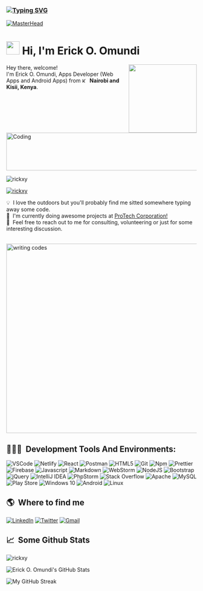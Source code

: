 ### [![Typing SVG](https://readme-typing-svg.demolab.com/?lines=A+Passionate+Full+Stack+Developer+)](https://git.io/typing-svg)

[![MasterHead](https://mir-s3-cdn-cf.behance.net/project_modules/fs/54b6c068097599.5b50bca476b9b.gif)](https://rishavchanda.io)

# <img src="https://cdn.jsdelivr.net/gh/Th3Wall/assets-cdn/PersonalGithubReadme/HandGreet.gif" width="35px" />&nbsp;<b>Hi, I'm Erick O. Omundi</b>
<img align="right" style="height:auto;" alt="" width="180" class="avatar avatar-user width-full border color-bg-primary" src="#">
<p aligh="left">
  <p>Hey there, welcome!</br>
  I'm Erick O. Omundi, Apps Developer (Web Apps and Android Apps) from <img
  src="https://flagcdn.com/16x12/ke.png"
  srcset="https://flagcdn.com/32x24/ke.png 2x,
    https://flagcdn.com/48x36/ke.png 3x"
  width="16"
  height="12"
  alt="Kenya"> <b>Nairobi and Kisii, Kenya</b>.</p>
  
 <img align="" width="1000" height="100" alt="Coding" width="400" src="https://mir-s3-cdn-cf.behance.net/project_modules/max_1200/79731568097599.5b50bca477735.jpg">
   <br>
  
  <img src="https://komarev.com/ghpvc/?username=rickxy&label=Profile%20views&color=0e75b6&style=flat" alt="rickxy" /> </p>
  <a href="https://github.com/ryo-ma/github-profile-trophy"><img src="https://github-profile-trophy.vercel.app/?username=rickxy&margin-w=15" alt="rickxy" /></a> 

  <p aligh="left">
  💡 &nbsp;I love the outdoors but you'll probably find me sitted somewhere typing away some code. <br>
  🚧 &nbsp;I'm currently doing awesome projects at <a href="https://protech254.co.ke" target="_blank"><u>ProTech Corporation!</u></a>  <br>
  💬 &nbsp;Feel free to reach out to me for consulting, volunteering or just for some interesting discussion.
</p>
<br>

<img alt="writing codes" width='1300' height='500' align="center" src="https://media1.giphy.com/media/PI3QGKFN6XZUCMMqJm/giphy.gif?cid=ecf05e47o2ggol62o8sbe63ur5tr90j2vv3z7cs7am4if89k&rid=giphy.gif&ct=g">
<br clear='all'/>

<h2>👨🏻‍💻 &nbsp;Development Tools And Environments:</h2>
<p>
  <img alt="VSCode" src="https://img.shields.io/badge/-Visual_Studio_Code-0078D4?style=flat-square&logo=visual%20studio%20code&logoColor=white" />
  <img alt="Netlify" src="https://img.shields.io/badge/-Netlify-00C7B7?style=flat-square&logo=netlify&logoColor=white" />
  <img alt="React" src="https://img.shields.io/badge/-React-45b8d8?style=flat-square&logo=react&logoColor=white" />
  <img alt="Postman" src="https://img.shields.io/badge/-Postman-FF6C37?style=flat-square&logo=postman&logoColor=white" />
  <img alt="HTML5" src="https://img.shields.io/badge/-HTML5-E34F26?style=flat-square&logo=html5&logoColor=white" />
  <img alt="Git" src="https://img.shields.io/badge/-Git-F05032?style=flat-square&logo=git&logoColor=white" />
  <img alt="Npm" src="https://img.shields.io/badge/-NPM-CB3837?style=flat-square&logo=npm&logoColor=white" />

  <img alt="Prettier" src="https://img.shields.io/badge/-Prettier-F7B93E?style=flat-square&logo=prettier&logoColor=white" />
  <img alt="Firebase" src="https://img.shields.io/badge/-Firebase-ffca28?style=flat-square&logo=firebase&logoColor=white" />
  <img alt="Javascript" src="https://img.shields.io/badge/-JavaScript-F7DF1E?style=flat-square&logo=javascript&logoColor=black" />
  <img alt="Markdown" src="https://img.shields.io/badge/-Markdown-000000?style=flat-square&logo=Markdown&logoColor=white" />
  <img alt="WebStorm" src="https://img.shields.io/badge/-WebStorm-000000?style=flat-square&logo=webstorm&logoColor=white" />
    <img alt="NodeJS" src="https://img.shields.io/badge/node.js-%2343853D.svg?style=flat-square&logo=node-dot-js&logoColor=white"/>
    <img alt="Bootstrap" src="https://img.shields.io/badge/bootstrap-%23563D7C.svg?style=flat-square&logo=bootstrap&logoColor=white"/>
    <img alt="jQuery" src="https://img.shields.io/badge/jquery-%230769AD.svg?style=flat-square&logo=jquery&logoColor=white"/>
    <img alt="IntelliJ IDEA" src="https://img.shields.io/badge/IntelliJIDEA-000000.svg?style=flat-square&logo=intellij-idea&logoColor=white"/>
    <img alt="PhpStorm" src="https://img.shields.io/badge/phpstorm-143?style=flat-square&logo=phpstorm&logoColor=black&color=black&labelColor=darkorchid"/>
    <img alt="Stack Overflow" src="https://img.shields.io/badge/-Stackoverflow-FE7A16?style=flat-square&logo=stack-overflow&logoColor=white"/>
    <img alt="Apache" src="https://img.shields.io/badge/apache-%23D42029.svg?style=flat-square&logo=apache&logoColor=white"/>
    <img alt="MySQL" src="https://img.shields.io/badge/mysql-%2300f.svg?style=flat-square&logo=mysql&logoColor=white"/>
    <img alt="Play Store" src="https://img.shields.io/badge/Google_Play-414141?style=flat-square&logo=google-play&logoColor=white" />
    <img alt="Windows 10" src="https://img.shields.io/badge/Windows-0078D6?style=flat-square&logo=windows&logoColor=white" />
    <img alt="Android" src="https://img.shields.io/badge/Android-3DDC84?style=flat-square&logo=android&logoColor=white" />
    <img alt="Linux" src="https://img.shields.io/badge/Linux-FCC624?style=flat-square&logo=linux&logoColor=black">
</p>

<h2>🌎 &nbsp;Where to find me</h2>
<p>
  <a href="https://ke.linkedin.com/in/erick-omundi-a71761145" target="_blank"><img alt="LinkedIn" src="https://img.shields.io/badge/-Linkedin-%230077B5.svg?&style=for-the-badge&logo=linkedin&logoColor=white" /></a>
 <a href="https://twitter.com/erick_omundi/status/1395627692561682432" target="_blank"><img alt="Twitter" src="https://img.shields.io/badge/-Twitter-1DA1F2?style=for-the-badge&logo=Twitter&logoColor=white" /></a>
  <a href="mailto:erico@protrch.co.ke" target="_blank"><img alt="Gmail" src="https://img.shields.io/badge/-Gmail-EA4335?style=for-the-badge&logo=gmail&logoColor=white" /></a>

</p>

<h2>📈 &nbsp;Some Github Stats</h2>
<span align="left">
  <p><img  src="https://github-readme-stats.vercel.app/api/top-langs?username=rickxy&show_icons=true&locale=en&layout=compact" alt="rickxy" /></p>


![Erick O. Omundi's GitHub Stats](https://github-readme-stats.vercel.app/api?username=rickxy&show_icons=true&hide_border=true&bg_color=152238&title_color=00E6FE&icon_color=00E6FE&text_color=00E6FE)
</span>
<span align="right">

![My GitHub Streak](https://github-readme-streak-stats.herokuapp.com?user=rickxy&hide_border=true&theme=black-ice&background=152238&stroke=00E6FE)
</span>
